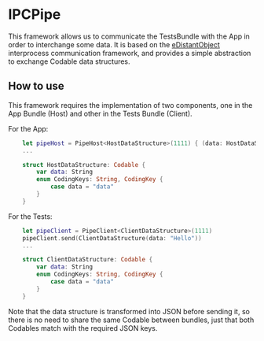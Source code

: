 # IPCPipe

This framework allows us to communicate the TestsBundle with the App in order to interchange some data.
It is based on the [eDistantObject](https://github.com/google/eDistantObject) interprocess communication framework, and provides a simple abstraction to exchange Codable data structures.


## How to use

This framework requires the implementation of two components, one in the App Bundle (Host) and other in the Tests Bundle (Client).

For the App:

```swift
    let pipeHost = PipeHost<HostDataStructure>(1111) { (data: HostDataStructure) in print("PipeHost called! \(data)") }
    ...

    struct HostDataStructure: Codable {
        var data: String
        enum CodingKeys: String, CodingKey {
            case data = "data"
        }
    }
```

For the Tests:

```swift
    let pipeClient = PipeClient<ClientDataStructure>(1111)
    pipeClient.send(ClientDataStructure(data: "Hello"))
    ...

    struct ClientDataStructure: Codable {
        var data: String
        enum CodingKeys: String, CodingKey {
            case data = "data"
        }
    }
```

Note that the data structure is transformed into JSON before sending it, so there is no need to share the same Codable between bundles, just that both Codables match with the required JSON keys.

